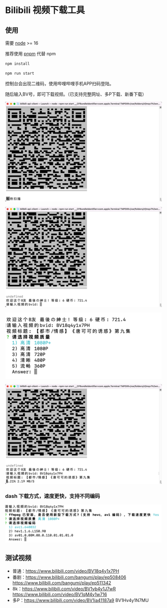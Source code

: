 # Bilibili 视频下载工具

## 使用

需要 [node](https://nodejs.org/) >= 16

推荐使用 [pnpm](https://pnpm.io/zh/) 代替 npm

```sh
npm install
```

```sh
npm run start
```

控制台会出现二维码，使用哔哩哔哩手机APP扫码登陆。

随后输入BV号，即可下载视频。（已支持完整网址、多P下载、新番下载）

![](./images/2022-05-16-10-12-54.png)

![](./images/2022-05-16-10-13-54.png)

![](./images/2022-05-16-11-23-35.png)

![](./images/2022-05-16-10-14-24.png)

### dash 下载方式，速度更快，支持不同编码

![](./images/2022-05-17-10-27-15.png)

## 测试视频

* 普通：https://www.bilibili.com/video/BV18q4y1x7PH
* 番剧：https://www.bilibili.com/bangumi/play/ep508406 https://www.bilibili.com/bangumi/play/ep511342
* 8k：https://www.bilibili.com/video/BV1yb4y1J7wR https://www.bilibili.com/video/BV1qM4y1w716
* 多P：https://www.bilibili.com/video/BV1ia41187a9 BV1Hv4y1N7MU
